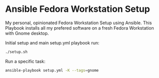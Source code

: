 # Ansible Fedora Workstation Setup

My personal, opinionated Fedora Workstation Setup using Ansible.
This Playbook installs all my prefered software on a fresh Fedora Workstation with Gnome desktop.

Initial setup and main setup.yml playbook run:
```bash
./setup.sh
```

Run a specific task:
```bash
ansible-playbook setup.yml -K --tags=gnome
```
